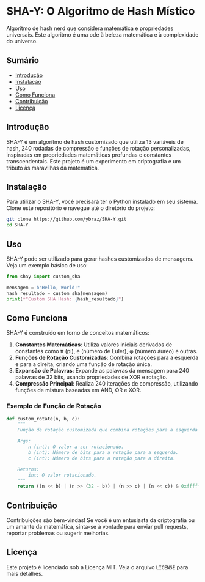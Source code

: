 # SHA-Y: O Algoritmo de Hash Místico

Algoritmo de hash nerd que considera matemática e propriedades universais. Este algoritmo é uma ode à beleza matemática e à complexidade do universo.

## Sumário

- [Introdução](#introdução)
- [Instalação](#instalação)
- [Uso](#uso)
- [Como Funciona](#como-funciona)
- [Contribuição](#contribuição)
- [Licença](#licença)

## Introdução

SHA-Y é um algoritmo de hash customizado que utiliza 13 variáveis de hash, 240 rodadas de compressão e funções de rotação personalizadas, inspiradas em propriedades matemáticas profundas e constantes transcendentais. Este projeto é um experimento em criptografia e um tributo às maravilhas da matemática.

## Instalação

Para utilizar o SHA-Y, você precisará ter o Python instalado em seu sistema. Clone este repositório e navegue até o diretório do projeto:

```bash
git clone https://github.com/ybraz/SHA-Y.git
cd SHA-Y
```

## Uso

SHA-Y pode ser utilizado para gerar hashes customizados de mensagens. Veja um exemplo básico de uso:

```python
from shay import custom_sha

mensagem = b"Hello, World!"
hash_resultado = custom_sha(mensagem)
print(f"Custom SHA Hash: {hash_resultado}")
```

## Como Funciona

SHA-Y é construído em torno de conceitos matemáticos:

1. **Constantes Matemáticas**: Utiliza valores iniciais derivados de constantes como π (pi), e (número de Euler), φ (número áureo) e outras.
2. **Funções de Rotação Customizadas**: Combina rotações para a esquerda e para a direita, criando uma função de rotação única.
3. **Expansão de Palavras**: Expande as palavras da mensagem para 240 palavras de 32 bits, usando propriedades de XOR e rotação.
4. **Compressão Principal**: Realiza 240 iterações de compressão, utilizando funções de mistura baseadas em AND, OR e XOR.

### Exemplo de Função de Rotação

```python
def custom_rotate(n, b, c):
    """
    Função de rotação customizada que combina rotações para a esquerda e para a direita.

    Args:
        n (int): O valor a ser rotacionado.
        b (int): Número de bits para a rotação para a esquerda.
        c (int): Número de bits para a rotação para a direita.

    Returns:
        int: O valor rotacionado.
    """
    return ((n << b) | (n >> (32 - b)) | (n >> c) | (n << c)) & 0xffffffff
```

## Contribuição

Contribuições são bem-vindas! Se você é um entusiasta da criptografia ou um amante da matemática, sinta-se à vontade para enviar pull requests, reportar problemas ou sugerir melhorias.

## Licença

Este projeto é licenciado sob a Licença MIT. Veja o arquivo `LICENSE` para mais detalhes.
